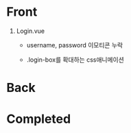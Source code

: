 # Front

1. Login.vue

    - username, password 이모티콘 누락

    - .login-box를 확대하는 css애니메이션

# Back

# Completed